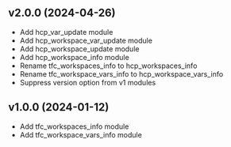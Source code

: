 ## v2.0.0 (2024-04-26)

- Add hcp_var_update module
- Add hcp_workspace_var_update module
- Add hcp_workspace_update module
- Add hcp_workspace_info module
- Rename tfc_workspaces_info to hcp_workspaces_info
- Rename tfc_workspace_vars_info to hcp_workspace_vars_info
- Suppress version option from v1 modules

## v1.0.0 (2024-01-12)

- Add tfc_workspaces_info module
- Add tfc_workspace_vars_info module
